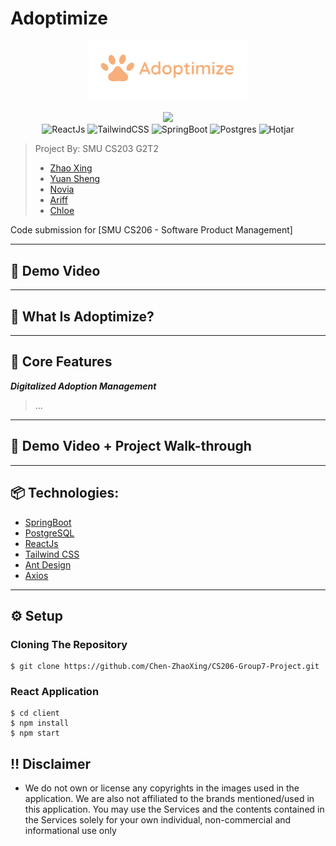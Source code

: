 # Adoptimize

<p align="center">
    <img src="https://raw.githubusercontent.com/Chen-ZhaoXing/Adoptimize/main/adoptimizelogo.png" width="50%"/>
</p>
<div align="center">
    <img class="center" src="./assets/logo.png"/>
    <div align="center">
        <img src="https://img.shields.io/badge/React-20232A?style=for-the-badge&logo=react&logoColor=61DAFB" alt="ReactJs" />
        <img src="https://img.shields.io/badge/tailwindcss-%2338B2AC.svg?style=for-the-badge&logo=tailwind-css&logoColor=white" alt="TailwindCSS" />
        <img src="https://img.shields.io/badge/Spring_Boot-F2F4F9?style=for-the-badge&logo=spring-boot" alt="SpringBoot" />
        <img src="https://img.shields.io/badge/PostgreSQL-316192?style=for-the-badge&logo=postgresql&logoColor=white" alt="Postgres" />
        <img src="https://img.shields.io/badge/hotjar-FD3A5C?style=for-the-badge&logo=hotjar&logoColor=white" alt="Hotjar" />    
    </div>
</div>


> Project By: SMU CS203 G2T2
> - [Zhao Xing](https://github.com/Newbieshine/)
> - [Yuan Sheng](https://github.com/ChongYuanSheng/)
> - [Novia](http://github.com/noviaantony/)
> - [Ariff](http://github.com/KimmyChanga/)
> - [Chloe](https://github.com/chloekoh2021)

Code submission for [SMU CS206 - Software Product Management]


---
## 🎥 Demo Video 




---
## 🎯 What Is Adoptimize?


---
## 🌟 Core Features

***Digitalized Adoption Management***
> ...

---
## 🎥 Demo Video + Project Walk-through

---
## 📦 Technologies:
- [SpringBoot](https://spring.io/projects/spring-boot)
- [PostgreSQL](https://www.postgresql.org/download/)
- [ReactJs](https://reactjs.org/) 
- [Tailwind CSS](https://tailwindcss.com/)
- [Ant Design](https://ant.design/)
- [Axios](https://www.axios.com/)

---
## ⚙️ Setup
### Cloning The Repository
```base
$ git clone https://github.com/Chen-ZhaoXing/CS206-Group7-Project.git
```
### React Application
```base
$ cd client
$ npm install
$ npm start
```

## :bangbang: Disclaimer
- We do not own or license any copyrights in the images used in the application. We are also not affiliated to the brands mentioned/used in this application. You may use the Services and the contents contained in the Services solely for your own individual, non-commercial and informational use only
